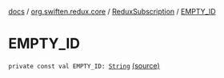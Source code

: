 [docs](../../index.md) / [org.swiften.redux.core](../index.md) / [ReduxSubscription](index.md) / [EMPTY_ID](./-e-m-p-t-y_-i-d.md)

# EMPTY_ID

`private const val EMPTY_ID: `[`String`](https://kotlinlang.org/api/latest/jvm/stdlib/kotlin/-string/index.html) [(source)](https://github.com/protoman92/KotlinRedux/tree/master/common/common-core/src/main/kotlin/org/swiften/redux/core/Subscription.kt#L43)